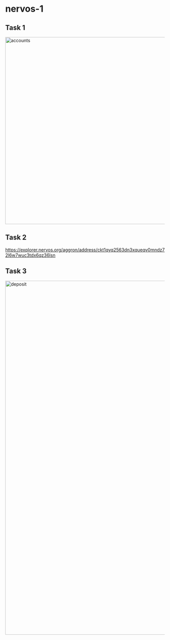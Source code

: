 # nervos-1

## Task 1
<img width="589" alt="accounts" src="https://user-images.githubusercontent.com/13749471/131255082-383983d7-f169-43c6-9de3-9d768103656b.png">


## Task 2
https://explorer.nervos.org/aggron/address/ckt1qyq2563dn3xqueqv0mndz72l6w7wuc3tdx6qz36lsn

## Task 3
<img width="1114" alt="deposit" src="https://user-images.githubusercontent.com/13749471/131255131-b3aeab52-99b0-47de-815c-3bf51547db47.png">
